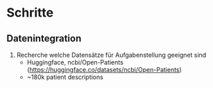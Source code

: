 # Schritte

## Datenintegration

1. Recherche welche Datensätze für Aufgabenstellung geeignet sind
   - Huggingface, ncbi/Open-Patients (https://huggingface.co/datasets/ncbi/Open-Patients)
   - ~180k patient descriptions 